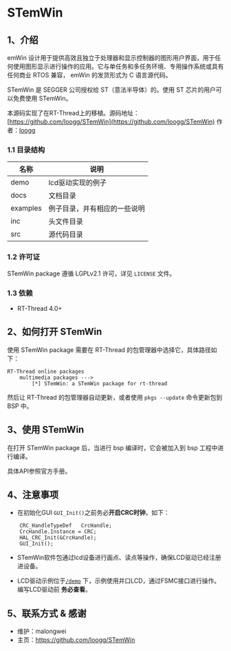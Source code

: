 # STemWin

## 1、介绍

emWin 设计用于提供高效且独立于处理器和显示控制器的图形用户界面，用于任何使用图形显示进行操作的应用。它与单任务和多任务环境、专用操作系统或具有任何商业 RTOS 兼容， emWin 的发货形式为 C 语言源代码。

STemWin 是 SEGGER 公司授权给 ST（意法半导体）的。使用 ST 芯片的用户可以免费使用 STemWin。

本源码实现了在RT-Thread上的移植。源码地址：
[https://github.com/loogg/STemWin](https://github.com/loogg/STemWin)  作者：[loogg](https://github.com/loogg)

### 1.1 目录结构


| 名称 | 说明 |
| ---- | ---- |
| demo | lcd驱动实现的例子 |
| docs  | 文档目录 |
| examples | 例子目录，并有相应的一些说明 |
| inc  | 头文件目录 |
| src  | 源代码目录 |

### 1.2 许可证

STemWin package 遵循 LGPLv2.1 许可，详见 `LICENSE` 文件。

### 1.3 依赖

- RT-Thread 4.0+


## 2、如何打开 STemWin

使用 STemWin package 需要在 RT-Thread 的包管理器中选择它，具体路径如下：

```
RT-Thread online packages
    multimedia packages --->
        [*] STemWin: a STemWin package for rt-thread
```

然后让 RT-Thread 的包管理器自动更新，或者使用 `pkgs --update` 命令更新包到 BSP 中。

## 3、使用 STemWin

在打开 STemWin package 后，当进行 bsp 编译时，它会被加入到 bsp 工程中进行编译。

具体API参照官方手册。

## 4、注意事项

- 在初始化GUI `GUI_Init()`之前务必**开启CRC时钟**。如下：
```
    CRC_HandleTypeDef   CrcHandle;
    CrcHandle.Instance = CRC; 
    HAL_CRC_Init(&CrcHandle);
    GUI_Init();
```

- STemWin软件包通过lcd设备进行画点、读点等操作，确保LCD驱动已经注册进设备。

- LCD驱动示例位于[`/demo`](/demo) 下，示例使用并口LCD，通过FSMC接口进行操作。编写LCD驱动前 **务必查看**。

## 5、联系方式 & 感谢

* 维护：malongwei
* 主页：https://github.com/loogg/STemWin
